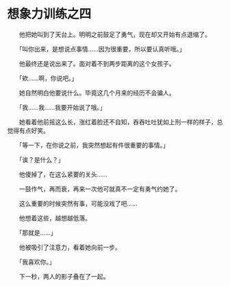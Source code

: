 # 想象力训练之四

　　他把她叫到了天台上。明明之前鼓足了勇气，现在却又开始有点退缩了。

　　「叫你出来，是想说点事情……因为很重要，所以要认真听哦。」

　　他最终还是说出来了。面对着不到两步距离的这个女孩子。

　　「欸……啊，你说吧。」

　　她自然明白他要说什么。毕竟这几个月来的经历不会骗人。

　　「我……我……我要开始说了哦。」

　　她看着他前摇这么长，涨红着脸还不自知，吞吞吐吐犹如上刑一样的样子，总觉得有点好笑。

　　「等一下，在你说之前，我突然想起有件很重要的事情。」

　　「诶？是什么？」

　　他傻掉了，在这么紧要的关头……

　　一鼓作气，再而衰，再来一次他可就真不一定有勇气约她了。

　　这么重要的时候突然有事，可能没戏了吧……

　　他想着这些，越想越低落。

　　「那就是……」

　　他被吸引了注意力，看着她向前一步。

　　「我喜欢你。」

　　下一秒，两人的影子叠在了一起。

